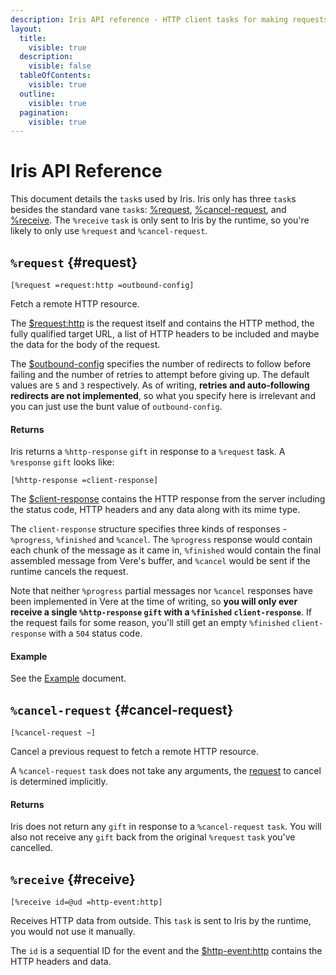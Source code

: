 ```yaml
---
description: Iris API reference - HTTP client tasks for making requests, canceling requests, and receiving HTTP responses.
layout:
  title:
    visible: true
  description:
    visible: false
  tableOfContents:
    visible: true
  outline:
    visible: true
  pagination:
    visible: true
---
```

# Iris API Reference

This document details the `task`s used by Iris. Iris only has three `task`s besides the standard vane `task`s: [%request](#request), [%cancel-request](#cancel-request), and [%receive](#receive). The `%receive` `task` is only sent to Iris by the runtime, so you're likely to only use `%request` and `%cancel-request`.

## `%request` {#request}

```hoon
[%request =request:http =outbound-config]
```

Fetch a remote HTTP resource.

The [$request:http](../eyre/data-types.md#requesthttp) is the request itself and contains the HTTP method, the fully qualified target URL, a list of HTTP headers to be included and maybe the data for the body of the request.

The [$outbound-config](data-types.md#outbound-config) specifies the number of redirects to follow before failing and the number of retries to attempt before giving up. The default values are `5` and `3` respectively. As of writing, **retries and auto-following redirects are not implemented**, so what you specify here is irrelevant and you can just use the bunt value of `outbound-config`.

#### Returns

Iris returns a `%http-response` `gift` in response to a `%request` task. A `%response` `gift` looks like:

```hoon
[%http-response =client-response]
```

The [$client-response](data-types.md#client-response) contains the HTTP response from the server including the status code, HTTP headers and any data along with its mime type.

The `client-response` structure specifies three kinds of responses - `%progress`, `%finished` and `%cancel`. The `%progress` response would contain each chunk of the message as it came in, `%finished` would contain the final assembled message from Vere's buffer, and `%cancel` would be sent if the runtime cancels the request.

Note that neither `%progress` partial messages nor `%cancel` responses have been implemented in Vere at the time of writing, so **you will only ever receive a single `%http-response` `gift` with a `%finished` `client-response`**. If the request fails for some reason, you'll still get an empty `%finished` `client-response` with a `504` status code.

#### Example

See the [Example](example.md) document.

## `%cancel-request` {#cancel-request}

```hoon
[%cancel-request ~]
```

Cancel a previous request to fetch a remote HTTP resource.

A `%cancel-request` `task` does not take any arguments, the [request](#request) to cancel is determined implicitly.

#### Returns

Iris does not return any `gift` in response to a `%cancel-request` `task`. You will also not receive any `gift` back from the original `%request` `task` you've cancelled.

## `%receive` {#receive}

```hoon
[%receive id=@ud =http-event:http]
```

Receives HTTP data from outside. This `task` is sent to Iris by the runtime, you would not use it manually.

The `id` is a sequential ID for the event and the [$http-event:http](../eyre/data-types.md#http-eventhttp) contains the HTTP headers and data.
